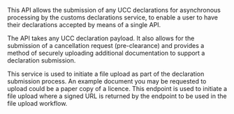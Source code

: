 This API allows the submission of any UCC declarations for asynchronous processing by the customs declarations service, to enable a user to have their declarations accepted by means of a single API.

The API takes any UCC declaration payload. It also allows for the submission of a cancellation request (pre-clearance) and provides a method of securely uploading additional documentation to support a declaration submission.

This service is used to initiate a file upload as part of the declaration submission process.  An example document you may be requested to upload could be a paper copy of a licence. This endpoint is used to initiate a file upload where a signed URL is returned by the endpoint to be used in the file upload workflow. 
